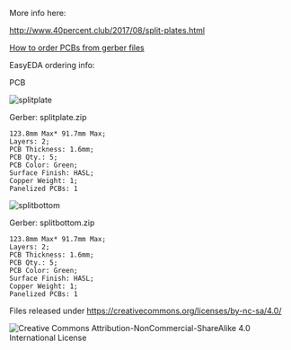 More info here:

http://www.40percent.club/2017/08/split-plates.html

[How to order PCBs from gerber files](http://www.40percent.club/2017/03/ordering-pcb.html)

EasyEDA ordering info:

PCB

![splitplate](splitplate.png)

Gerber: splitplate.zip


    123.8mm Max* 91.7mm Max;
    Layers: 2;
    PCB Thickness: 1.6mm;
    PCB Qty.: 5;
    PCB Color: Green;
    Surface Finish: HASL;
    Copper Weight: 1;
    Panelized PCBs: 1

	
	
![splitbottom](splitbottom.png)

Gerber: splitbottom.zip


    123.8mm Max* 91.7mm Max;
    Layers: 2;
    PCB Thickness: 1.6mm;
    PCB Qty.: 5;
    PCB Color: Green;
    Surface Finish: HASL;
    Copper Weight: 1;
    Panelized PCBs: 1



Files released under https://creativecommons.org/licenses/by-nc-sa/4.0/

![Creative Commons Attribution-NonCommercial-ShareAlike 4.0 International License](https://i.creativecommons.org/l/by-nc-sa/4.0/88x31.png)
